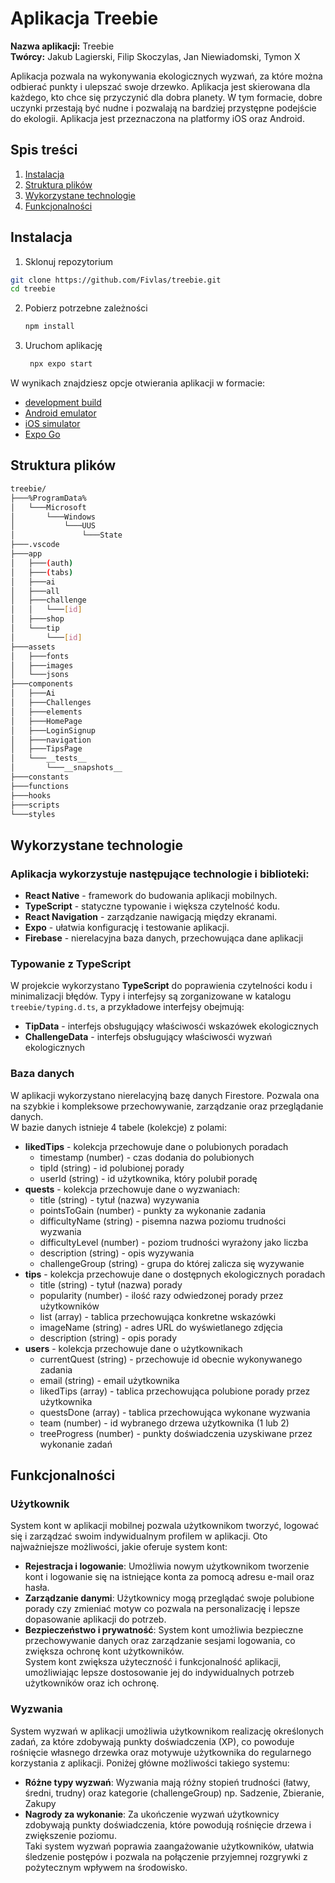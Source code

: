 # Aplikacja Treebie  
**Nazwa aplikacji:** Treebie  
**Twórcy:** Jakub Lagierski, Filip Skoczylas, Jan Niewiadomski, Tymon X  

Aplikacja pozwala na wykonywania ekologicznych wyzwań, za które można odbierać punkty i ulepszać swoje drzewko. Aplikacja jest skierowana dla każdego, kto chce się przyczynić dla dobra planety.
W tym formacie, dobre uczynki przestają być nudne i pozwalają na bardziej przystępne podejście do ekologii. Aplikacja jest przeznaczona na platformy iOS oraz Android.

## Spis treści
1. [Instalacja](#instalacja)
2. [Struktura plików](#struktura-plikow)
3. [Wykorzystane technologie](#wykorzystane-technologie)
4. [Funkcjonalności](#funkcjonalnosci)

## Instalacja

1. Sklonuj repozytorium

```bash
git clone https://github.com/Fivlas/treebie.git
cd treebie
```

2. Pobierz potrzebne zależności

   ```bash
   npm install
   ```

3. Uruchom aplikację

   ```bash
    npx expo start
   ```

W wynikach znajdziesz opcje otwierania aplikacji w formacie:

- [development build](https://docs.expo.dev/develop/development-builds/introduction/)
- [Android emulator](https://docs.expo.dev/workflow/android-studio-emulator/)
- [iOS simulator](https://docs.expo.dev/workflow/ios-simulator/)
- [Expo Go](https://expo.dev/go)

## Struktura plików
 ```bash
treebie/
├───%ProgramData%
│   └───Microsoft
│       └───Windows
│           └───UUS
│               └───State
├───.vscode
├───app
│   ├───(auth)
│   ├───(tabs)
│   ├───ai
│   ├───all
│   ├───challenge
│   │   └───[id]
│   ├───shop
│   └───tip
│       └───[id]
├───assets
│   ├───fonts
│   ├───images
│   └───jsons
├───components
│   ├───Ai
│   ├───Challenges
│   ├───elements
│   ├───HomePage
│   ├───LoginSignup
│   ├───navigation
│   ├───TipsPage
│   └───__tests__
│       └───__snapshots__
├───constants
├───functions
├───hooks
├───scripts
└───styles
```

## Wykorzystane technologie
### Aplikacja wykorzystuje następujące technologie i biblioteki:
- **React Native** - framework do budowania aplikacji mobilnych.
- **TypeScript** - statyczne typowanie i większa czytelność kodu.
- **React Navigation** - zarządzanie nawigacją między ekranami.
- **Expo** - ułatwia konfigurację i testowanie aplikacji.
- **Firebase** - nierelacyjna baza danych, przechowująca dane aplikacji

### Typowanie z TypeScript

W projekcie wykorzystano **TypeScript** do poprawienia czytelności kodu i minimalizacji błędów. Typy i interfejsy są zorganizowane w katalogu `treebie/typing.d.ts`, a przykładowe interfejsy obejmują:

- **TipData** - interfejs obsługujący właściwosći wskazówek ekologicznych
- **ChallengeData** - interfejs obsługujący właściwosći wyzwań ekologicznych

### Baza danych 

W aplikacji wykorzystano nierelacyjną bazę danych Firestore. Pozwala ona na szybkie i kompleksowe przechowywanie, zarządzanie oraz przeglądanie danych.  
W bazie danych istnieje 4 tabele (kolekcje) z polami:  
+ **likedTips** - kolekcja przechowuje dane o polubionych poradach
  + timestamp (number) - czas dodania do polubionych  
  + tipId (string) - id polubionej porady  
  + userId (string) - id użytkownika, który polubił poradę  
+ **quests** - kolekcja przechowuje dane o wyzwaniach:  
  + title (string) - tytuł (nazwa) wyzywania
  + pointsToGain (number) - punkty za wykonanie zadania
  + difficultyName (string) - pisemna nazwa poziomu trudności wyzwania
  + difficultyLevel (number) - poziom trudności wyrażony jako liczba
  + description (string) - opis wyzywania
  + challengeGroup (string) - grupa do której zalicza się wyzywanie  
+ **tips** - kolekcja przechowuje dane o dostępnych ekologicznych poradach  
  + title (string) - tytuł (nazwa) porady  
  + popularity (number) - ilość razy odwiedzonej porady przez użytkowników  
  + list (array) - tablica przechowująca konkretne wskazówki
  + imageName (string) - adres URL do wyświetlanego zdjęcia
  + description (string) - opis porady  
+ **users** - kolekcja przechowuje dane o użytkownikach  
  + currentQuest (string) - przechowuje id obecnie wykonywanego zadania
  + email (string) - email użytkownika
  + likedTips (array) - tablica przechowująca polubione porady przez użytkownika
  + questsDone (array) - tablica przechowująca wykonane wyzwania
  + team (number) - id wybranego drzewa użytkownika (1 lub 2)
  + treeProgress (number) - punkty doświadczenia uzyskiwane przez wykonanie zadań  

## Funkcjonalności  
### Użytkownik  
System kont w aplikacji mobilnej pozwala użytkownikom tworzyć, logować się i zarządzać swoim indywidualnym profilem w aplikacji. Oto najważniejsze możliwości, jakie oferuje system kont:  
  + **Rejestracja i logowanie**: Umożliwia nowym użytkownikom tworzenie kont i logowanie się na istniejące konta za pomocą adresu e-mail oraz hasła.  
  + **Zarządzanie danymi**: Użytkownicy mogą przeglądać swoje polubione porady czy zmieniać motyw  co pozwala na personalizację i lepsze dopasowanie aplikacji do potrzeb.  
  + **Bezpieczeństwo i prywatność**: System kont umożliwia bezpieczne przechowywanie danych oraz zarządzanie sesjami logowania, co zwiększa ochronę kont użytkowników.  
System kont zwiększa użyteczność i funkcjonalność aplikacji, umożliwiając lepsze dostosowanie jej do indywidualnych potrzeb użytkowników oraz ich ochronę.
### Wyzwania  
System wyzwań w aplikacji umożliwia użytkownikom realizację określonych zadań, za które zdobywają punkty doświadczenia (XP), co powoduje rośnięcie własnego drzewka oraz motywuje użytkownika do regularnego korzystania z aplikacji. Poniżej główne możliwości takiego systemu:  
+ **Różne typy wyzwań**: Wyzwania mają różny stopień trudności (łatwy, średni, trudny) oraz kategorie (challengeGroup) np. Sadzenie, Zbieranie, Zakupy  
+ **Nagrody za wykonanie**: Za ukończenie wyzwań użytkownicy zdobywają punkty doświadczenia, które powodują rośnięcie drzewa i zwiększenie poziomu.  
Taki system wyzwań poprawia zaangażowanie użytkowników, ułatwia śledzenie postępów i pozwala na połączenie przyjemnej rozgrywki z pożytecznym wpływem na środowisko.



